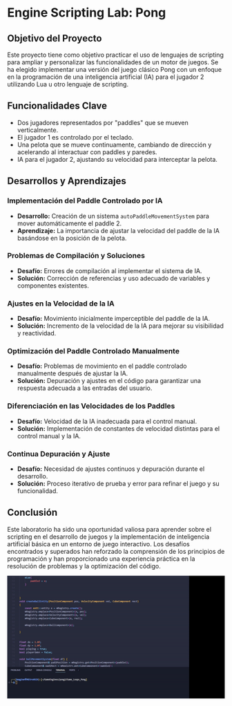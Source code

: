 
# Engine Scripting Lab: Pong

## Objetivo del Proyecto
Este proyecto tiene como objetivo practicar el uso de lenguajes de scripting para ampliar y personalizar las funcionalidades de un motor de juegos. Se ha elegido implementar una versión del juego clásico Pong con un enfoque en la programación de una inteligencia artificial (IA) para el jugador 2 utilizando Lua u otro lenguaje de scripting.

## Funcionalidades Clave
- Dos jugadores representados por "paddles" que se mueven verticalmente.
- El jugador 1 es controlado por el teclado.
- Una pelota que se mueve continuamente, cambiando de dirección y acelerando al interactuar con paddles y paredes.
- IA para el jugador 2, ajustando su velocidad para interceptar la pelota.

## Desarrollos y Aprendizajes

### Implementación del Paddle Controlado por IA
- **Desarrollo:** Creación de un sistema `autoPaddleMovementSystem` para mover automáticamente el paddle 2.
- **Aprendizaje:** La importancia de ajustar la velocidad del paddle de la IA basándose en la posición de la pelota.

### Problemas de Compilación y Soluciones
- **Desafío:** Errores de compilación al implementar el sistema de IA.
- **Solución:** Corrección de referencias y uso adecuado de variables y componentes existentes.

### Ajustes en la Velocidad de la IA
- **Desafío:** Movimiento inicialmente imperceptible del paddle de la IA.
- **Solución:** Incremento de la velocidad de la IA para mejorar su visibilidad y reactividad.

### Optimización del Paddle Controlado Manualmente
- **Desafío:** Problemas de movimiento en el paddle controlado manualmente después de ajustar la IA.
- **Solución:** Depuración y ajustes en el código para garantizar una respuesta adecuada a las entradas del usuario.

### Diferenciación en las Velocidades de los Paddles
- **Desafío:** Velocidad de la IA inadecuada para el control manual.
- **Solución:** Implementación de constantes de velocidad distintas para el control manual y la IA.

### Continua Depuración y Ajuste
- **Desafío:** Necesidad de ajustes continuos y depuración durante el desarrollo.
- **Solución:** Proceso iterativo de prueba y error para refinar el juego y su funcionalidad.

## Conclusión
Este laboratorio ha sido una oportunidad valiosa para aprender sobre el scripting en el desarrollo de juegos y la implementación de inteligencia artificial básica en un entorno de juego interactivo. Los desafíos encontrados y superados han reforzado la comprensión de los principios de programación y han proporcionado una experiencia práctica en la resolución de problemas y la optimización del código.

![Ejemplo de ECS](ECS.gif)